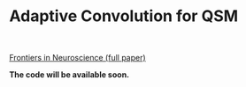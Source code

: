 # Adaptive Convolution for QSM
<br/>

[Frontiers in Neuroscience (full paper)](https://doi.org/10.3389/fnins.2024.1366165)

**The code will be available soon.**
